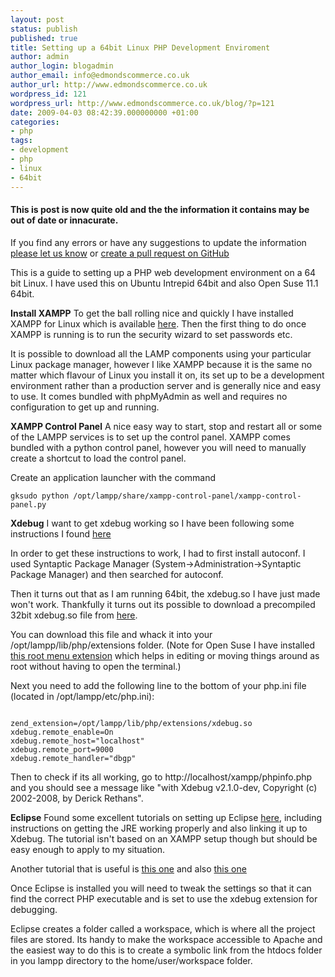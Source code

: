 ```yaml
---
layout: post
status: publish
published: true
title: Setting up a 64bit Linux PHP Development Enviroment
author: admin
author_login: blogadmin
author_email: info@edmondscommerce.co.uk
author_url: http://www.edmondscommerce.co.uk
wordpress_id: 121
wordpress_url: http://www.edmondscommerce.co.uk/blog/?p=121
date: 2009-04-03 08:42:39.000000000 +01:00
categories:
- php
tags:
- development
- php
- linux
- 64bit
---
```

<div class="oldpost"><h4>This is post is now quite old and the the information it contains may be out of date or innacurate.</h4>
<p>
If you find any errors or have any suggestions to update the information <a href="http://edmondscommerce.github.io/contact-us/index.html">please let us know</a>
or <a href="https://github.com/edmondscommerce/edmondscommerce.github.io">create a pull request on GitHub</a>
</p>
</div>
This is a guide to setting up a PHP web development environment on a 64 bit Linux. I have used this on Ubuntu Intrepid 64bit and also Open Suse 11.1 64bit.

<b>Install XAMPP</b>
To get the ball rolling nice and quickly I have installed XAMPP for Linux which is available <a href="http://www.apachefriends.org/en/xampp-linux.html" rel="nofollow">here</a>. Then the first thing to do once XAMPP is running is to run the security wizard to set passwords etc.

It is possible to download all the LAMP components using your particular Linux package manager, however I like XAMPP because it is the same no matter which flavour of Linux you install it on, its set up to be a development environment rather than a production server and is generally nice and easy to use. It comes bundled with phpMyAdmin as well and requires no configuration to get up and running.

<b>XAMPP Control Panel</b>
A nice easy way to start, stop and restart all or some of the LAMPP services is to set up the control panel. XAMPP comes bundled with a python control panel, however you will need to manually create a shortcut to load the control panel.

Create an application launcher with the command 
```
gksudo python /opt/lampp/share/xampp-control-panel/xampp-control-panel.py
```


<b>Xdebug</b>
I want to get xdebug working so I have been following some instructions I found <a href="http://www.sanisoft.com/blog/2007/06/23/how-to-install-xdebug-php-extension-for-xampp-on-linux/">here</a>

In order to get these instructions to work, I had to first install autoconf. I used Syntaptic Package Manager (System->Administration->Syntaptic Package Manager) and then searched for autoconf.

Then it turns out that as I am running 64bit, the xdebug.so I have just made won't work. Thankfully it turns out its possible to download a precompiled 32bit xdebug.so file from <a href="http://aspn.activestate.com/ASPN/Downloads/Komodo/RemoteDebugging" rel="nofollow">here</a>. 

You can download this file and whack it into your /opt/lampp/lib/php/extensions folder.  (Note for Open Suse I have installed <a href="http://www.kde-apps.org/content/show.php/Simple+Root+Actions+Menu?content=72762" rel="nofollow">this root menu extension</a> which helps in editing or moving things around as root without having to open the terminal.)

Next you need to add the following line to the bottom of your php.ini file (located in /opt/lampp/etc/php.ini):
```

zend_extension=/opt/lampp/lib/php/extensions/xdebug.so
xdebug.remote_enable=On
xdebug.remote_host="localhost"
xdebug.remote_port=9000
xdebug.remote_handler="dbgp"

```

Then to check if its all working, go to http://localhost/xampp/phpinfo.php and you should see a message like "with Xdebug v2.1.0-dev, Copyright (c) 2002-2008, by Derick Rethans". 

<b>Eclipse</b>
Found some excellent tutorials on setting up Eclipse <a href="http://www.64bitjungle.com/ubuntu/full-64-bit-or-32-bit-web-development-and-php-mysql-ide-with-eclipse-34-ganymede-and-pdt-2/" rel="nofollow">here</a>, including instructions on getting the JRE working properly and also linking it up to Xdebug. The tutorial isn't based on an XAMPP setup though but should be easy enough to apply to my situation.

Another tutorial that is useful is <a href="http://malibugarage.blogspot.com/2007/07/local-workstation-xamppeclipse.html" rel="nofollow">this one</a> and also <a href="http://2tbsp.com/node/40" rel="nofollow">this one</a>

Once Eclipse is installed you will need to tweak the settings so that it can find the correct PHP executable and is set to use the xdebug extension for debugging.

Eclipse creates a folder called a workspace, which is where all the project files are stored. Its handy to make the workspace accessible to Apache and the easiest way to do this is to create a symbolic link from the htdocs folder in you lampp directory to the home/user/workspace folder.



 
